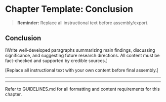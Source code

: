 # Chapter Template: Conclusion

> **Reminder:** Replace all instructional text before assembly/export.

## Conclusion

[Write well-developed paragraphs summarizing main findings, discussing significance, and suggesting future research directions. All content must be fact-checked and supported by credible sources.]

[Replace all instructional text with your own content before final assembly.]

---

<!-- Do not include a references section here. All references must be consolidated in references.md and organized alphabetically. -->

---

Refer to GUIDELINES.md for all formatting and content requirements for this chapter.
